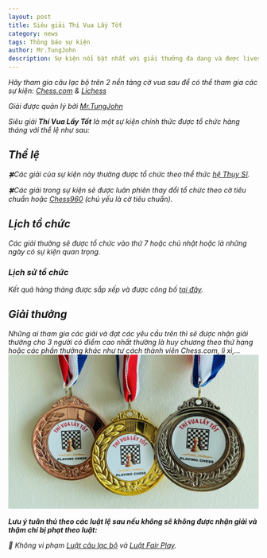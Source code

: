```yaml
---
layout: post
title: Siêu giải Thí Vua Lấy Tốt
category: news
tags: Thông báo sự kiện
author: Mr.TungJohn
description: Sự kiện nổi bật nhất với giải thưởng đa dang và được livestream trực tiếp trên Youtube
---
```


<i>Hãy tham gia câu lạc bộ trên 2 nền tảng cờ vua sau để có thể tham gia các sự kiện: [Chess.com](https://link.chess.com/club/0CVQh6) & [Lichess](https://lichess.org/team/thi-vua-lay-tot-tungjohn-playing-chess)

*Giải được quản lý bởi [Mr.TungJohn](/leaders#owner)*

Siêu giải <b>Thí Vua Lấy Tốt</b> là một sự kiện chính thức được tổ chức hàng tháng với thể lệ như sau:

## Thể lệ

🍀Các giải của sự kiện này thường được tổ chức theo thể thức [hệ Thụy Sĩ](https://www.chess.com/terms/swiss-chess).

🍀Các giải trong sự kiện sẽ được luân phiên thay đổi tổ chức theo cờ tiêu chuẩn hoặc [Chess960](https://chess.com/article/chess-variants#Chess960) (chủ yếu là cờ tiêu chuẩn).

## Lịch tổ chức

Các giải thường sẽ được tổ chức vào thứ 7 hoặc chủ nhật hoặc là những ngày có sự kiện quan trọng.

### Lịch sử tổ chức

Kết quả hàng tháng được sắp xếp và được công bố [tại đây](/events/tournaments/tvlt).

## Giải thưởng

Những ai tham gia các giải và đạt các yêu cầu trên thì sẽ được nhận giải thưởng cho 3 người có điểm cao nhất thường là huy chương theo thứ hạng hoặc các phần thưởng khác như tư cách thành viên Chess.com, lì xì,...
![TVLT_prize_medals](/images/news/2025/09/09/tvlt-medal.png)

__Lưu ý tuân thủ theo các luật lệ sau nếu không sẽ không được nhận giải và thậm chí bị phạt theo luật:__

🚫 Không vi phạm [Luật câu lạc bộ](https://chess.com/news/quy-dinh-cua-clb-tungjohn-playing-chess-7-2024) và [Luật Fair Play](https://chess.com/news/luat-choi-cong-bang-cua-clb-thi-vua-lay-tot).
